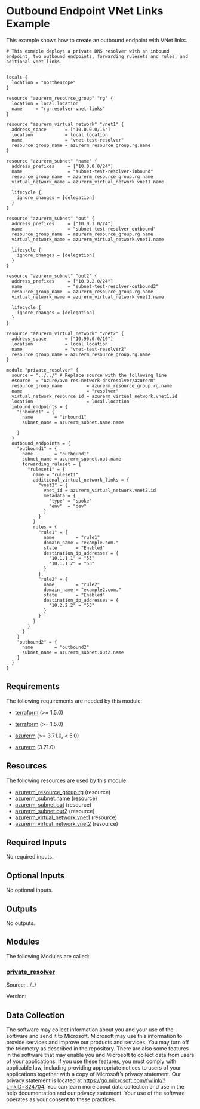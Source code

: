 <!-- BEGIN_TF_DOCS -->
# Outbound Endpoint VNet Links Example

This example shows how to create an outbound endpoint with VNet links.

```hcl
# This exmaple deploys a private DNS resolver with an inbound endpoint, two outbound endpoints, forwarding rulesets and rules, and aditional vnet links.


locals {
  location = "northeurope"
}

resource "azurerm_resource_group" "rg" {
  location = local.location
  name     = "rg-resolver-vnet-links"
}

resource "azurerm_virtual_network" "vnet1" {
  address_space       = ["10.0.0.0/16"]
  location            = local.location
  name                = "vnet-test-resolver"
  resource_group_name = azurerm_resource_group.rg.name
}

resource "azurerm_subnet" "name" {
  address_prefixes     = ["10.0.0.0/24"]
  name                 = "subnet-test-resolver-inbound"
  resource_group_name  = azurerm_resource_group.rg.name
  virtual_network_name = azurerm_virtual_network.vnet1.name

  lifecycle {
    ignore_changes = [delegation]
  }
}

resource "azurerm_subnet" "out" {
  address_prefixes     = ["10.0.1.0/24"]
  name                 = "subnet-test-resolver-outbound"
  resource_group_name  = azurerm_resource_group.rg.name
  virtual_network_name = azurerm_virtual_network.vnet1.name

  lifecycle {
    ignore_changes = [delegation]
  }
}

resource "azurerm_subnet" "out2" {
  address_prefixes     = ["10.0.2.0/24"]
  name                 = "subnet-test-resolver-outbound2"
  resource_group_name  = azurerm_resource_group.rg.name
  virtual_network_name = azurerm_virtual_network.vnet1.name

  lifecycle {
    ignore_changes = [delegation]
  }
}

resource "azurerm_virtual_network" "vnet2" {
  address_space       = ["10.90.0.0/16"]
  location            = local.location
  name                = "vnet-test-resolver2"
  resource_group_name = azurerm_resource_group.rg.name
}

module "private_resolver" {
  source = "../../" # Replace source with the following line
  #source  = "Azure/avm-res-network-dnsresolver/azurerm"
  resource_group_name         = azurerm_resource_group.rg.name
  name                        = "resolver"
  virtual_network_resource_id = azurerm_virtual_network.vnet1.id
  location                    = local.location
  inbound_endpoints = {
    "inbound1" = {
      name        = "inbound1"
      subnet_name = azurerm_subnet.name.name

    }
  }
  outbound_endpoints = {
    "outbound1" = {
      name        = "outbound1"
      subnet_name = azurerm_subnet.out.name
      forwarding_ruleset = {
        "ruleset1" = {
          name = "ruleset1"
          additional_virtual_network_links = {
            "vnet2" = {
              vnet_id = azurerm_virtual_network.vnet2.id
              metadata = {
                "type" = "spoke"
                "env"  = "dev"
              }
            }
          }
          rules = {
            "rule1" = {
              name        = "rule1"
              domain_name = "example.com."
              state       = "Enabled"
              destination_ip_addresses = {
                "10.1.1.1" = "53"
                "10.1.1.2" = "53"
              }
            },
            "rule2" = {
              name        = "rule2"
              domain_name = "example2.com."
              state       = "Enabled"
              destination_ip_addresses = {
                "10.2.2.2" = "53"
              }
            }
          }
        }
      }
    }
    "outbound2" = {
      name        = "outbound2"
      subnet_name = azurerm_subnet.out2.name
    }
  }
}
```

<!-- markdownlint-disable MD033 -->
## Requirements

The following requirements are needed by this module:

- <a name="requirement_terraform"></a> [terraform](#requirement\_terraform) (>= 1.5.0)

- <a name="requirement_terraform"></a> [terraform](#requirement\_terraform) (>= 1.5.0)

- <a name="requirement_azurerm"></a> [azurerm](#requirement\_azurerm) (>= 3.71.0, < 5.0)

- <a name="requirement_azurerm"></a> [azurerm](#requirement\_azurerm) (3.71.0)

## Resources

The following resources are used by this module:

- [azurerm_resource_group.rg](https://registry.terraform.io/providers/hashicorp/azurerm/3.71.0/docs/resources/resource_group) (resource)
- [azurerm_subnet.name](https://registry.terraform.io/providers/hashicorp/azurerm/3.71.0/docs/resources/subnet) (resource)
- [azurerm_subnet.out](https://registry.terraform.io/providers/hashicorp/azurerm/3.71.0/docs/resources/subnet) (resource)
- [azurerm_subnet.out2](https://registry.terraform.io/providers/hashicorp/azurerm/3.71.0/docs/resources/subnet) (resource)
- [azurerm_virtual_network.vnet1](https://registry.terraform.io/providers/hashicorp/azurerm/3.71.0/docs/resources/virtual_network) (resource)
- [azurerm_virtual_network.vnet2](https://registry.terraform.io/providers/hashicorp/azurerm/3.71.0/docs/resources/virtual_network) (resource)

<!-- markdownlint-disable MD013 -->
## Required Inputs

No required inputs.

## Optional Inputs

No optional inputs.

## Outputs

No outputs.

## Modules

The following Modules are called:

### <a name="module_private_resolver"></a> [private\_resolver](#module\_private\_resolver)

Source: ../../

Version:

<!-- markdownlint-disable-next-line MD041 -->
## Data Collection

The software may collect information about you and your use of the software and send it to Microsoft. Microsoft may use this information to provide services and improve our products and services. You may turn off the telemetry as described in the repository. There are also some features in the software that may enable you and Microsoft to collect data from users of your applications. If you use these features, you must comply with applicable law, including providing appropriate notices to users of your applications together with a copy of Microsoft’s privacy statement. Our privacy statement is located at <https://go.microsoft.com/fwlink/?LinkID=824704>. You can learn more about data collection and use in the help documentation and our privacy statement. Your use of the software operates as your consent to these practices.
<!-- END_TF_DOCS -->